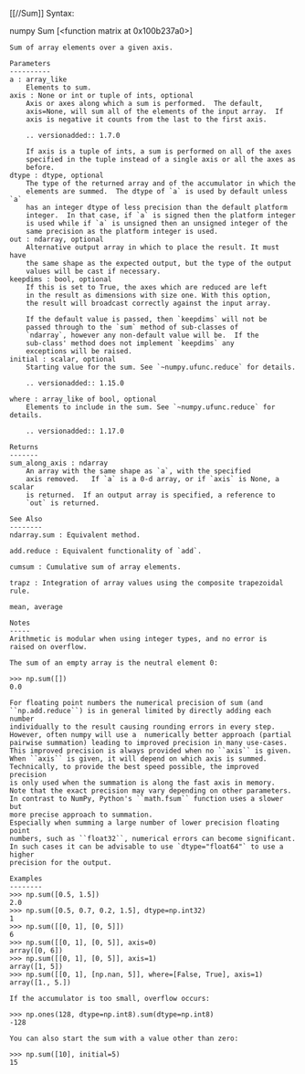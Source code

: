 [[//Sum]]
Syntax:

  numpy Sum [<function matrix at 0x100b237a0>]


    Sum of array elements over a given axis.

    Parameters
    ----------
    a : array_like
        Elements to sum.
    axis : None or int or tuple of ints, optional
        Axis or axes along which a sum is performed.  The default,
        axis=None, will sum all of the elements of the input array.  If
        axis is negative it counts from the last to the first axis.

        .. versionadded:: 1.7.0

        If axis is a tuple of ints, a sum is performed on all of the axes
        specified in the tuple instead of a single axis or all the axes as
        before.
    dtype : dtype, optional
        The type of the returned array and of the accumulator in which the
        elements are summed.  The dtype of `a` is used by default unless `a`
        has an integer dtype of less precision than the default platform
        integer.  In that case, if `a` is signed then the platform integer
        is used while if `a` is unsigned then an unsigned integer of the
        same precision as the platform integer is used.
    out : ndarray, optional
        Alternative output array in which to place the result. It must have
        the same shape as the expected output, but the type of the output
        values will be cast if necessary.
    keepdims : bool, optional
        If this is set to True, the axes which are reduced are left
        in the result as dimensions with size one. With this option,
        the result will broadcast correctly against the input array.

        If the default value is passed, then `keepdims` will not be
        passed through to the `sum` method of sub-classes of
        `ndarray`, however any non-default value will be.  If the
        sub-class' method does not implement `keepdims` any
        exceptions will be raised.
    initial : scalar, optional
        Starting value for the sum. See `~numpy.ufunc.reduce` for details.

        .. versionadded:: 1.15.0

    where : array_like of bool, optional
        Elements to include in the sum. See `~numpy.ufunc.reduce` for details.

        .. versionadded:: 1.17.0

    Returns
    -------
    sum_along_axis : ndarray
        An array with the same shape as `a`, with the specified
        axis removed.   If `a` is a 0-d array, or if `axis` is None, a scalar
        is returned.  If an output array is specified, a reference to
        `out` is returned.

    See Also
    --------
    ndarray.sum : Equivalent method.

    add.reduce : Equivalent functionality of `add`.

    cumsum : Cumulative sum of array elements.

    trapz : Integration of array values using the composite trapezoidal rule.

    mean, average

    Notes
    -----
    Arithmetic is modular when using integer types, and no error is
    raised on overflow.

    The sum of an empty array is the neutral element 0:

    >>> np.sum([])
    0.0

    For floating point numbers the numerical precision of sum (and
    ``np.add.reduce``) is in general limited by directly adding each number
    individually to the result causing rounding errors in every step.
    However, often numpy will use a  numerically better approach (partial
    pairwise summation) leading to improved precision in many use-cases.
    This improved precision is always provided when no ``axis`` is given.
    When ``axis`` is given, it will depend on which axis is summed.
    Technically, to provide the best speed possible, the improved precision
    is only used when the summation is along the fast axis in memory.
    Note that the exact precision may vary depending on other parameters.
    In contrast to NumPy, Python's ``math.fsum`` function uses a slower but
    more precise approach to summation.
    Especially when summing a large number of lower precision floating point
    numbers, such as ``float32``, numerical errors can become significant.
    In such cases it can be advisable to use `dtype="float64"` to use a higher
    precision for the output.

    Examples
    --------
    >>> np.sum([0.5, 1.5])
    2.0
    >>> np.sum([0.5, 0.7, 0.2, 1.5], dtype=np.int32)
    1
    >>> np.sum([[0, 1], [0, 5]])
    6
    >>> np.sum([[0, 1], [0, 5]], axis=0)
    array([0, 6])
    >>> np.sum([[0, 1], [0, 5]], axis=1)
    array([1, 5])
    >>> np.sum([[0, 1], [np.nan, 5]], where=[False, True], axis=1)
    array([1., 5.])

    If the accumulator is too small, overflow occurs:

    >>> np.ones(128, dtype=np.int8).sum(dtype=np.int8)
    -128

    You can also start the sum with a value other than zero:

    >>> np.sum([10], initial=5)
    15
    